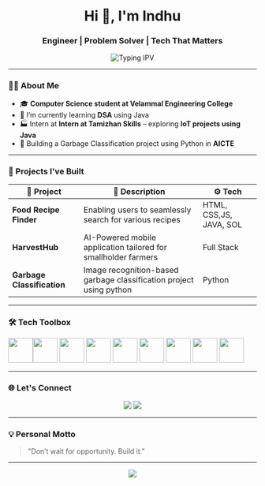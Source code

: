 <h1 align="center">Hi 👋, I'm Indhu</h1>
<h3 align="center">Engineer | Problem Solver | Tech That Matters</h3>

<p align="center">
  <img src="https://readme-typing-svg.demolab.com?font=Fira+Code&size=22&pause=1000&center=true&vCenter=true&width=435&lines=Vision+for+the+future.;Action+in+the+present.;Learning+today.+Leading+tomorrow;Engineering+Ideas+Into+Reality!" alt="Typing IPV" />
</p>

---

### 🧑‍💻 About Me

- 🎓 **Computer Science student at Velammal Engineering College**
- 🌱 I’m currently learning **DSA** using Java 
- 🏭 Intern at **Intern at Tamizhan Skills** – exploring **IoT projects using Java**  
- 🤖 Building a Garbage Classification project using Python in **AICTE**  

---

### 🚀 Projects I've Built

| 🔧 Project | 💬 Description | ⚙️ Tech |
|-----------|----------------|---------|
| **Food Recipe Finder** | Enabling users to seamlessly search for various recipes | HTML, CSS,JS, JAVA, SOL |
| **HarvestHub** | AI-Powered mobile application tailored for smallholder farmers | Full Stack |
| **Garbage Classification** | Image recognition-based garbage classification project using python | Python |


---

### 🛠️ Tech Toolbox

<img height="50" width="50" src="https://img.icons8.com/color/48/000000/java-coffee-cup-logo.png" /><img height="50" width="50" src="https://img.icons8.com/color/48/000000/python.png" /> <img height="50" width="50" src="https://img.icons8.com/color/48/000000/c-plus-plus-logo.png" /> <img height="50" width="50" src="https://img.icons8.com/color/48/000000/html-5.png" /> <img height="50" width="50" src="https://img.icons8.com/color/48/000000/css3.png" />  <img height="50" width="50" src="https://img.icons8.com/color/48/000000/bootstrap.png" />
<img height="50" width="50" src="https://img.icons8.com/color/48/000000/javascript.png"/>
<img height="50" width="50" src="https://img.icons8.com/color/48/000000/mysql-logo.png"/> <img height="50" width="50" src="https://img.icons8.com/color/48/000000/mongodb.png"/> 

---

### 🌐 Let's Connect

<p align="center">
  <a href="https://github.com/Indhu-pv"><img src="https://img.shields.io/badge/GitHub-181717?style=for-the-badge&logo=github&logoColor=white" /></a>
  <a href="https://www.linkedin.com/in/indhu-pv"><img src="https://img.shields.io/badge/LinkedIn-0A66C2?style=for-the-badge&logo=linkedin&logoColor=white" /></a>
</p>

---

### 💡 Personal Motto

> "Don’t wait for opportunity. Build it."

---

<p align="center">
  <img src="https://capsule-render.vercel.app/api?type=waving&color=0aa0f7&height=120&section=footer"/>
</p>



